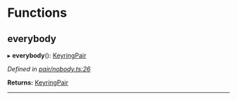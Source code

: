 

# Functions

<a id="everybody"></a>

##  everybody

▸ **everybody**(): [KeyringPair](../interfaces/_types_.keyringpair.md)

*Defined in [pair/nobody.ts:26](https://github.com/polkadot-js/common/blob/364a5d9/packages/keyring/src/pair/nobody.ts#L26)*

**Returns:** [KeyringPair](../interfaces/_types_.keyringpair.md)

___

